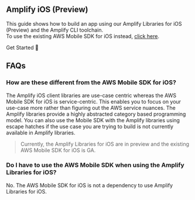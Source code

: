 ## Amplify iOS (Preview)
This guide shows how to build an app using our Amplify Libraries for iOS (Preview) and the Amplify CLI toolchain.  
To use the existing AWS Mobile SDK for iOS instead, [click here](~/sdk/sdk.md).

<docs-internal-link-button href="~/lib/project-setup/prereq.md">
  <span slot="text">Get Started 🚀</span>
</docs-internal-link-button>

## FAQs

### How are these different from the AWS Mobile SDK for iOS?
The Amplify iOS client libraries are use-case centric whereas the AWS Mobile SDK for iOS is service-centric. This enables you to focus on your use-case more rather than figuring out the AWS service nuances. The Amplify libraries provide a highly abstracted category based programming model. You can also use the Mobile SDK with the Amplify libraries using escape hatches if the use case you are trying to build is not currently available in Amplify libraries.

> Currently, the Amplify Libraries for iOS are in preview and the existing AWS Mobile SDK for iOS is GA.

### Do I have to use the AWS Mobile SDK when using the Amplify Libraries for iOS?
No. The AWS Mobile SDK for iOS is not a dependency to use Amplify Libraries for iOS. 

